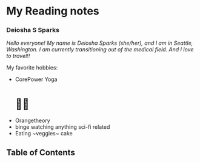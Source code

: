 # My Reading notes
### Deiosha S Sparks

*Hello everyone! My name is Deiosha Sparks (she/her), and I am in Seattle, Washington. I am currently transitioning out of the medical field. And I love to travel!!*

My favorite hobbies:
* CorePower Yoga <h1>  🧘‍♀️  </h1>
* Orangetheory
* binge watching anything sci-fi related 
* Eating ~veggies~ cake


## Table of Contents
